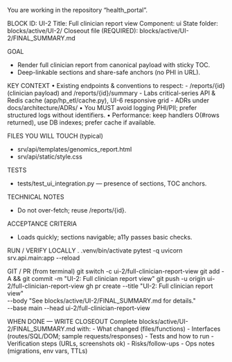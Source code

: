 You are working in the repository “health_portal”.

BLOCK
  ID: UI-2
  Title: Full clinician report view
  Component: ui
  State folder: blocks/active/UI-2/
  Closeout file (REQUIRED): blocks/active/UI-2/FINAL_SUMMARY.md

GOAL
  - Render full clinician report from canonical payload with sticky TOC.
  - Deep-linkable sections and share-safe anchors (no PHI in URL).

KEY CONTEXT
  • Existing endpoints & conventions to respect:
    - /reports/{id} (clinician payload) and /reports/{id}/summary
    - Labs critical-series API & Redis cache (app/hp_etl/cache.py), UI-6 responsive grid
    - ADRs under docs/architecture/ADRs/
  • You MUST avoid logging PHI/PII; prefer structured logs without identifiers.
  • Performance: keep handlers O(#rows returned), use DB indexes; prefer cache if available.

FILES YOU WILL TOUCH (typical)
  - srv/api/templates/genomics_report.html
  - srv/api/static/style.css

TESTS
  - tests/test_ui_integration.py — presence of sections, TOC anchors.

TECHNICAL NOTES
  - Do not over-fetch; reuse /reports/{id}.

ACCEPTANCE CRITERIA
  - Loads quickly; sections navigable; a11y passes basic checks.

RUN / VERIFY LOCALLY
  . .venv/bin/activate
  pytest -q
  uvicorn srv.api.main:app --reload

GIT / PR (from terminal)
  git switch -c ui-2/full-clinician-report-view
  git add -A && git commit -m "UI-2: Full clinician report view"
  git push -u origin ui-2/full-clinician-report-view
  gh pr create --title "UI-2: Full clinician report view" \
               --body "See blocks/active/UI-2/FINAL_SUMMARY.md for details." \
               --base main --head ui-2/full-clinician-report-view

WHEN DONE — WRITE CLOSEOUT
  Complete blocks/active/UI-2/FINAL_SUMMARY.md with:
    - What changed (files/functions)
    - Interfaces (routes/SQL/DOM; sample requests/responses)
    - Tests and how to run
    - Verification steps (URLs, screenshots ok)
    - Risks/follow-ups
    - Ops notes (migrations, env vars, TTLs)
